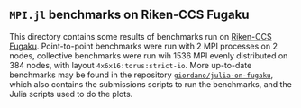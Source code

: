 ## `MPI.jl` benchmarks on Riken-CCS Fugaku

This directory contains some results of benchmarks run on [Riken-CCS
Fugaku](https://www.r-ccs.riken.jp/en/fugaku/).  Point-to-point benchmarks were run with 2
MPI processes on 2 nodes, collective benchmarks were run wih 1536 MPI evenly distributed on
384 nodes, with layout `4x6x16:torus:strict-io`.  More up-to-date benchmarks may be found in
the repository [`giordano/julia-on-fugaku`](https://github.com/giordano/julia-on-fugaku),
which also contains the submissions scripts to run the benchmarks, and the Julia scripts
used to do the plots.

